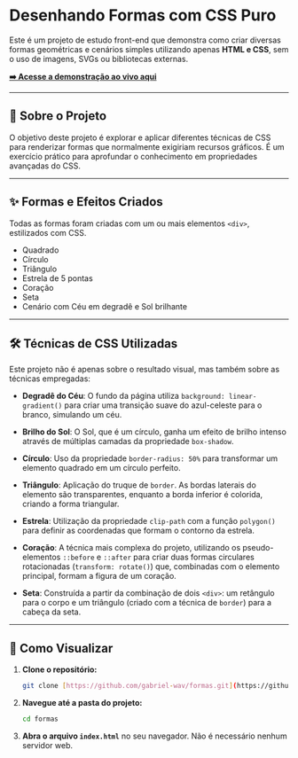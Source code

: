 # Desenhando Formas com CSS Puro

Este é um projeto de estudo front-end que demonstra como criar diversas formas geométricas e cenários simples utilizando apenas **HTML e CSS**, sem o uso de imagens, SVGs ou bibliotecas externas.

**[➡️ Acesse a demonstração ao vivo aqui](https://gabriel-wav.github.io/formas/)**

---

## 🎨 Sobre o Projeto

O objetivo deste projeto é explorar e aplicar diferentes técnicas de CSS para renderizar formas que normalmente exigiriam recursos gráficos. É um exercício prático para aprofundar o conhecimento em propriedades avançadas do CSS.

---

## ✨ Formas e Efeitos Criados

Todas as formas foram criadas com um ou mais elementos `<div>`, estilizados com CSS.

* Quadrado
* Círculo
* Triângulo
* Estrela de 5 pontas
* Coração
* Seta
* Cenário com Céu em degradê e Sol brilhante

---

## 🛠️ Técnicas de CSS Utilizadas

Este projeto não é apenas sobre o resultado visual, mas também sobre as técnicas empregadas:

* **Degradê do Céu**: O fundo da página utiliza `background: linear-gradient()` para criar uma transição suave do azul-celeste para o branco, simulando um céu.

* **Brilho do Sol**: O Sol, que é um círculo, ganha um efeito de brilho intenso através de múltiplas camadas da propriedade `box-shadow`.

* **Círculo**: Uso da propriedade `border-radius: 50%` para transformar um elemento quadrado em um círculo perfeito.

* **Triângulo**: Aplicação do truque de `border`. As bordas laterais do elemento são transparentes, enquanto a borda inferior é colorida, criando a forma triangular.

* **Estrela**: Utilização da propriedade `clip-path` com a função `polygon()` para definir as coordenadas que formam o contorno da estrela.

* **Coração**: A técnica mais complexa do projeto, utilizando os pseudo-elementos `::before` e `::after` para criar duas formas circulares rotacionadas (`transform: rotate()`) que, combinadas com o elemento principal, formam a figura de um coração.

* **Seta**: Construída a partir da combinação de dois `<div>`: um retângulo para o corpo e um triângulo (criado com a técnica de `border`) para a cabeça da seta.

---

## 🚀 Como Visualizar

1.  **Clone o repositório:**
    ```bash
    git clone [https://github.com/gabriel-wav/formas.git](https://github.com/gabriel-wav/formas.git)
    ```
2.  **Navegue até a pasta do projeto:**
    ```bash
    cd formas
    ```
3.  **Abra o arquivo `index.html`** no seu navegador. Não é necessário nenhum servidor web.
